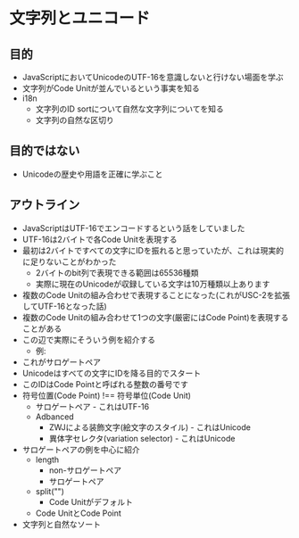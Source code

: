 # 文字列とユニコード

## 目的

- JavaScriptにおいてUnicodeのUTF-16を意識しないと行けない場面を学ぶ
- 文字列がCode Unitが並んでいるという事実を知る
- i18n
    - 文字列のID sortについて自然な文字列についてを知る
    - 文字列の自然な区切り

## 目的ではない

- Unicodeの歴史や用語を正確に学ぶこと

## アウトライン

- JavaScriptはUTF-16でエンコードするという話をしていました
- UTF-16は2バイトで各Code Unitを表現する
- 最初は2バイトですべての文字にIDを振れると思っていたが、これは現実的に足りないことがわかった
    - 2バイトのbit列で表現できる範囲は65536種類
    - 実際に現在のUnicodeが収録している文字は10万種類以上あります
- 複数のCode Unitの組み合わせで表現することになった(これがUSC-2を拡張してUTF-16となった話)
- 複数のCode Unitの組み合わせて1つの文字(厳密にはCode Point)を表現することがある
- この辺で実際にそういう例を紹介する
    - 例: 
- これがサロゲートペア
- Unicodeはすべての文字にIDを降る目的でスタート
- このIDはCode Pointと呼ばれる整数の番号です
- 符号位置(Code Point) !== 符号単位(Code Unit)
    - サロゲートペア - これはUTF-16
    - Adbanced
        - ZWJによる装飾文字(絵文字のスタイル) - これはUnicode
        - 異体字セレクタ(variation selector) - これはUnicode
- サロゲートペアの例を中心に紹介
    - length
        - non-サロゲートペア
        - サロゲートペア
    - split("")
        - Code Unitがデフォルト
    - Code UnitとCode Point
- 文字列と自然なソート